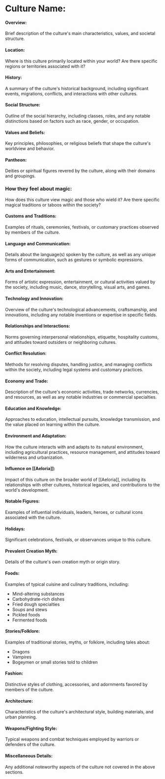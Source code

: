 # Culture Name:

#### Overview:

Brief description of the culture's main characteristics, values, and societal structure.

#### Location:

Where is this culture primarily located within your world? Are there specific regions or territories associated with it?

#### History:

A summary of the culture's historical background, including significant events, migrations, conflicts, and interactions with other cultures.

#### Social Structure:

Outline of the social hierarchy, including classes, roles, and any notable distinctions based on factors such as race, gender, or occupation.

#### Values and Beliefs:

Key principles, philosophies, or religious beliefs that shape the culture's worldview and behavior.

#### Pantheon:

Deities or spiritual figures revered by the culture, along with their domains and groupings.

### How they feel about magic:

How does this culture view magic and those who wield it? Are there specific magical traditions or taboos within the society?

#### Customs and Traditions:

Examples of rituals, ceremonies, festivals, or customary practices observed by members of the culture.

#### Language and Communication:

Details about the language(s) spoken by the culture, as well as any unique forms of communication, such as gestures or symbolic expressions.

#### Arts and Entertainment:

Forms of artistic expression, entertainment, or cultural activities valued by the society, including music, dance, storytelling, visual arts, and games.

#### Technology and Innovation:

Overview of the culture's technological advancements, craftsmanship, and innovations, including any notable inventions or expertise in specific fields.

#### Relationships and Interactions:

Norms governing interpersonal relationships, etiquette, hospitality customs, and attitudes toward outsiders or neighboring cultures.

#### Conflict Resolution:

Methods for resolving disputes, handling justice, and managing conflicts within the society, including legal systems and customary practices.

#### Economy and Trade:

Description of the culture's economic activities, trade networks, currencies, and resources, as well as any notable industries or commercial specialties.

#### Education and Knowledge:

Approaches to education, intellectual pursuits, knowledge transmission, and the value placed on learning within the culture.

#### Environment and Adaptation:

How the culture interacts with and adapts to its natural environment, including agricultural practices, resource management, and attitudes toward wilderness and urbanization.

#### Influence on [[Aeloria]]:

Impact of this culture on the broader world of [[Aeloria]], including its relationships with other cultures, historical legacies, and contributions to the world's development.

#### Notable Figures:

Examples of influential individuals, leaders, heroes, or cultural icons associated with the culture.

#### Holidays:

Significant celebrations, festivals, or observances unique to this culture.

#### Prevalent Creation Myth:

Details of the culture's own creation myth or origin story.

#### Foods:

Examples of typical cuisine and culinary traditions, including:

- Mind-altering substances
- Carbohydrate-rich dishes
- Fried dough specialties
- Soups and stews
- Pickled foods
- Fermented foods

#### Stories/Folklore:

Examples of traditional stories, myths, or folklore, including tales about:

- Dragons
- Vampires
- Bogeymen or small stories told to children

#### Fashion:

Distinctive styles of clothing, accessories, and adornments favored by members of the culture.

#### Architecture:

Characteristics of the culture's architectural style, building materials, and urban planning.

#### Weapons/Fighting Style:

Typical weapons and combat techniques employed by warriors or defenders of the culture.

#### Miscellaneous Details:

Any additional noteworthy aspects of the culture not covered in the above sections.